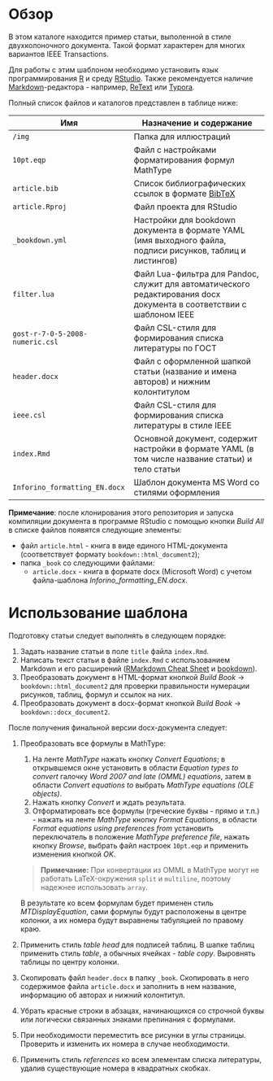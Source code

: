 # Обзор

В этом каталоге находится пример статьи, выполенной в стиле двухколоночного документа.
Такой формат характерен для многих вариантов IEEE Transactions.

Для работы с этим шаблоном необходимо установить язык программирования [R](https://cran.r-project.org/bin/windows) и среду [RStudio](https://www.rstudio.com/products/rstudio/download/preview/).
Также рекомендуется наличие [Markdown](http://daringfireball.net/projects/markdown)-редактора - например, [ReText](https://github.com/retext-project/retext) или [Typora](https://typora.io).

Полный список файлов и каталогов представлен в таблице ниже:

| Имя  | Назначение и содержание |
| --------- | ----------------------- |
| `/img` | Папка для иллюстраций |
| `10pt.eqp` | Файл с настройками форматирования формул MathType |
| `article.bib` | Список библиографических ссылок в формате [BibTeX](https://ru.wikipedia.org/wiki/BibTeX) |
| `article.Rproj` | Файл проекта для RStudio |
| `_bookdown.yml` | Настройки для bookdown документа в формате YAML (имя выходного файла, подписи рисунков, таблиц и листингов) |
| `filter.lua` | Файл Lua-фильтра для Pandoc, служит для автоматического редактирования docx документа в соответствии с шаблоном IEEE |
| `gost-r-7-0-5-2008-numeric.csl` | Файл CSL-стиля для  формирования списка литературы по ГОСТ |
| `header.docx` | Файл с оформленной шапкой статьи (название и имена авторов) и нижним колонтитулом |
| `ieee.csl` | Файл CSL-стиля для формирования списка литературы в стиле IEEE |
| `index.Rmd` | Основной документ, содержит настройки в формате YAML (в том числе название статьи) и тело статьи |
| `Inforino_formatting_EN.docx` | Шаблон документа MS Word со стилями оформления |

**Примечание**: после клонирования этого репозитория и запуска компиляции документа в программе RStudio с помощью кнопки *Build All* в списке файлов появятся следующие элементы:

* файл `article.html` - книга в виде единого HTML-документа (соответствует формату  `bookdown::html_document2`);
* папка `_book` со следующими файлами:
  * `article.docx` - книга в формате docx (Microsoft Word) с учетом файла-шаблона *Inforino_formatting_EN.docx*.

# Использование шаблона

Подготовку статьи следует выполнять в следующем порядке:

1. Задать название статьи в поле `title` файла `index.Rmd`.
2. Написать текст статьи в файле `index.Rmd` с использованием Markdown и его расширений ([RMarkdown Cheat Sheet](https://raw.githubusercontent.com/rstudio/cheatsheets/master/rmarkdown-2.0.pdf) и [bookdown](https://bookdown.org/home/getting-started.html)).
3. Преобразовать документ в HTML-формат кнопкой *Build Book* → `bookdown::html_document2` для проверки правильности нумерации рисунков, таблиц, формул и ссылок на них.
4. Преобразовать документ в docx-формат  кнопкой *Build Book* → `bookdown::docx_document2`.

После получения финальной версии docx-документа следует:

1. Преобразовать все формулы в MathType: 

	1. На ленте *MathType* нажать кнопку *Convert Equations*;
  в открывшемся окне установить в области *Equation types to convert* галочку *Word 2007 and late (OMML) equations*, затем в области *Convert equations to* выбрать *MathType equations (OLE objects)*.  
	1. Нажать кнопку *Convert* и ждать результата.
	1. Отформатировать все формулы (греческие буквы - прямо и т.п.) - нажать на ленте *MathType* кнопку *Format Equations*, в области *Format equations using preferences from* установить переключатель в положение *MathType preference file*, нажать кнопку *Browse*, выбрать файл настроек `10pt.eqp` и применить изменения кнопкой *OK*.

	> **Примечание:** При конвертации из OMML в MathType могут не работать LaTeX-окружения `split` и `multiline`, поэтому надежнее использовать `array`.
	
    В результате ко всем формулам будет применен стиль *MTDisplayEquation*, сами формулы будут расположены в центре колонки, а их номера будут выравнены табуляцией по правому краю.

2. Применить стиль *table head* для подписей таблиц. В шапке таблиц применить стиль *table*, а обычных ячейках - *table copy*. Выровнять таблицы по центру колонки.
3. Скопировать файл `header.docx` в папку `_book`. Скопировать в него содержимое файла `article.docx` и заполнить в нем название, информацию об авторах и нижний колонтитул.
4. Убрать красные строки в абзацах, начинающихся со строчной буквы или логически связанных знаками препинания с формулами.
5. При необходимости переместить все рисунки в углы страницы. Проверить и изменить их номера в случае необходимости.
6. Применить стиль *references* ко всем элементам списка литературы, удалив существующие номера в квадратных скобках.
